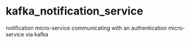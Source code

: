 # kafka_notification_service
notification micro-service communicating with an authentication micro-service via kafka

